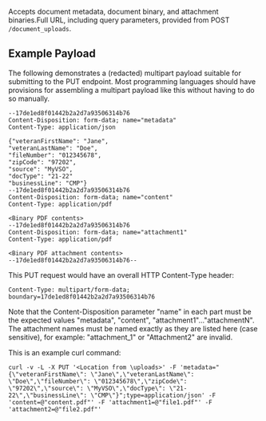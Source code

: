 Accepts document metadata, document binary, and attachment binaries.Full URL, including
query parameters, provided from POST `/document_uploads`.

## Example Payload

The following demonstrates a (redacted) multipart payload suitable for submitting to the PUT
endpoint. Most programming languages should have provisions for assembling a multipart
payload like this without having to do so manually.

```
--17de1ed8f01442b2a2d7a93506314b76
Content-Disposition: form-data; name="metadata"
Content-Type: application/json

{"veteranFirstName": "Jane",
"veteranLastName": "Doe",
"fileNumber": "012345678",
"zipCode": "97202",
"source": "MyVSO",
"docType": "21-22"
"businessLine": "CMP"}
--17de1ed8f01442b2a2d7a93506314b76
Content-Disposition: form-data; name="content"
Content-Type: application/pdf

<Binary PDF contents>
--17de1ed8f01442b2a2d7a93506314b76
Content-Disposition: form-data; name="attachment1"
Content-Type: application/pdf

<Binary PDF attachment contents>
--17de1ed8f01442b2a2d7a93506314b76--
```

This PUT request would have an overall HTTP Content-Type header:

```
Content-Type: multipart/form-data; boundary=17de1ed8f01442b2a2d7a93506314b76
```

Note that the Content-Disposition parameter "name" in each part must be the expected values
"metadata", "content", "attachment1"..."attachmentN". The attachment names must be named 
exactly as they are listed here (case sensitive), for example: "attachment_1" or "Attachment2"
are invalid.

This is an example curl command:

```
curl -v -L -X PUT '<Location from \uploads>' -F 'metadata="{\"veteranFirstName\": \"Jane\",\"veteranLastName\": \"Doe\",\"fileNumber\": \"012345678\",\"zipCode\": \"97202\",\"source\": \"MyVSO\",\"docType\": \"21-22\",\"businessLine\": \"CMP\"}";type=application/json' -F 'content=@"content.pdf"' -F 'attachment1=@"file1.pdf"' -F 'attachment2=@"file2.pdf"'
```
